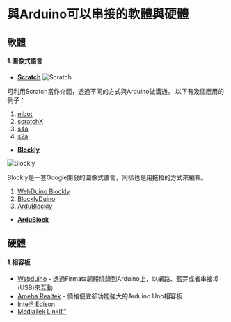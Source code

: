 # 與Arduino可以串接的軟體與硬體


## 軟體
#### 1.圖像式語言
- **[Scratch](https://scratch.mit.edu)**
![Scratch](http://coderdojo.cs.dartmouth.edu/~coderdojo/wp-content/uploads/2014/11/scratchlogo.jpg)

可利用Scratch當作介面，透過不同的方式與Arduino做溝通。
以下有幾個應用的例子：

 1. [mbot](http://www.makeblock.cc/mbot/)
 2. [scratchX](http://scratchx.org)
 3. [s4a](http://s4a.cat)
 4. [s2a](http://okhiroyuki.github.io/Scratio/)
 

 - **[Blockly](https://developers.google.com/blockly/)**

 ![Blockly](https://cdn-educators.brainpop.com/wp-content/uploads/2013/10/blockly.png)

Blockly是一套Google開發的圖像式語言，同樣也是用拖拉的方式來編輯。

 1. [WebDuino Blockly](https://blockly.webduino.io)
 2. [BlocklyDuino](https://github.com/BlocklyDuino/BlocklyDuino)
 3. [ArduBlockly](http://www.embeddedlog.com/ardublockly/)

 - **[ArduBlock](http://blog.ardublock.com)**
 
## 硬體
#### 1.相容板

- [Webduino](https://webduino.io) - 透過Firmata韌體燒錄到Arduino上，以網路、藍芽或者串接埠(USB)來互動
- [Ameba Realtek](http://www.amebaiot.com/en/) - 價格便宜卻功能強大的Arduino Uno相容板
- [Intel® Edison](https://www.arduino.cc/en/ArduinoCertified/IntelEdison)
- [MediaTek LinkIt™](http://labs.mediatek.com/site/global/developer_tools/mediatek_linkit/whatis_linkit/index.gsp)
